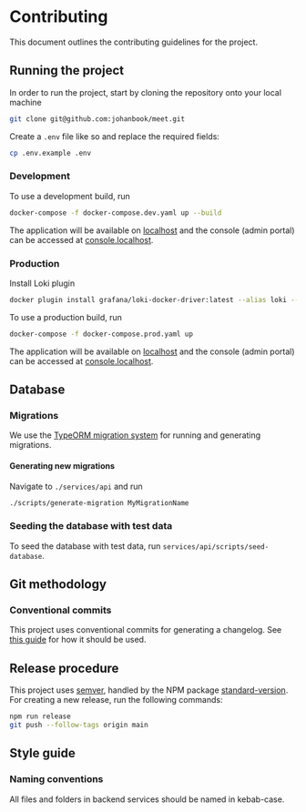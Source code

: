 # Contributing

This document outlines the contributing guidelines for the project.

## Running the project

In order to run the project, start by cloning the repository onto your local
machine

```sh
git clone git@github.com:johanbook/meet.git
```

Create a `.env` file like so and replace the required fields:

```sh
cp .env.example .env
```

### Development

To use a development build, run

```sh
docker-compose -f docker-compose.dev.yaml up --build
```

The application will be available on [localhost](http://localhost) and the
console (admin portal) can be accessed at
[console.localhost](http://console.localhost).

### Production

Install Loki plugin

```sh
docker plugin install grafana/loki-docker-driver:latest --alias loki --grant-all-permissions
```

To use a production build, run

```sh
docker-compose -f docker-compose.prod.yaml up
```

The application will be available on [localhost](http://localhost) and the
console (admin portal) can be accessed at
[console.localhost](http://console.localhost).

## Database

### Migrations

We use the
[TypeORM migration system](https://github.com/typeorm/typeorm/blob/master/docs/migrations.md)
for running and generating migrations.

#### Generating new migrations

Navigate to `./services/api` and run

```sh
./scripts/generate-migration MyMigrationName
```

### Seeding the database with test data

To seed the database with test data, run `services/api/scripts/seed-database`.

## Git methodology

### Conventional commits

This project uses conventional commits for generating a changelog. See
[this guide](https://daily-dev-tips.com/posts/git-basics-conventional-commits/)
for how it should be used.

## Release procedure

This project uses [semver](https://semver.org/), handled by the NPM package
[standard-version](https://www.npmjs.com/package/standard-version). For creating
a new release, run the following commands:

```sh
npm run release
git push --follow-tags origin main
```

## Style guide

### Naming conventions

All files and folders in backend services should be named in kebab-case.
